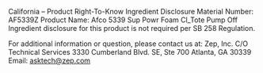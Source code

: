  
 
 
California – Product Right-To-Know Ingredient Disclosure 
Material Number: AF5339Z 
Product Name: Afco 5339 Sup Powr Foam Cl_Tote Pump Off 
Ingredient disclosure for this product is not required per SB 258 Regulation. 
 
For additional information or question, please contact us at: 
Zep, Inc. 
C/O Technical Services 
3330 Cumberland Blvd. SE, Ste 700 
Atlanta, GA 30339 
Email: asktech@zep.com 
 
 
 
 
